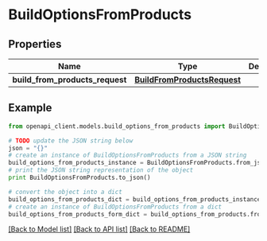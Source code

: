 # BuildOptionsFromProducts


## Properties
Name | Type | Description | Notes
------------ | ------------- | ------------- | -------------
**build_from_products_request** | [**BuildFromProductsRequest**](BuildFromProductsRequest.md) |  | 

## Example

```python
from openapi_client.models.build_options_from_products import BuildOptionsFromProducts

# TODO update the JSON string below
json = "{}"
# create an instance of BuildOptionsFromProducts from a JSON string
build_options_from_products_instance = BuildOptionsFromProducts.from_json(json)
# print the JSON string representation of the object
print BuildOptionsFromProducts.to_json()

# convert the object into a dict
build_options_from_products_dict = build_options_from_products_instance.to_dict()
# create an instance of BuildOptionsFromProducts from a dict
build_options_from_products_form_dict = build_options_from_products.from_dict(build_options_from_products_dict)
```
[[Back to Model list]](../README.md#documentation-for-models) [[Back to API list]](../README.md#documentation-for-api-endpoints) [[Back to README]](../README.md)


